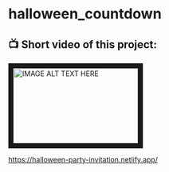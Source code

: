 # halloween_countdown

<h2> 📺  Short video of this project:  </h2>

<a href="https://www.youtube.com/watch?v=jAcz2iOd0Nw" target="_blank"><img src="https://user-images.githubusercontent.com/91973134/198863142-deffb930-bd74-4189-be29-f8fd6748b2f6.jpg" alt="IMAGE ALT TEXT HERE" width="250" height="150" border="10" /></a>




https://halloween-party-invitation.netlify.app/
